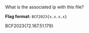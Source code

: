 What is the associated ip with this file? 

**Flag format:** `BCF2023{x.x.x.x}`

BCF2023{72.167.51.179}